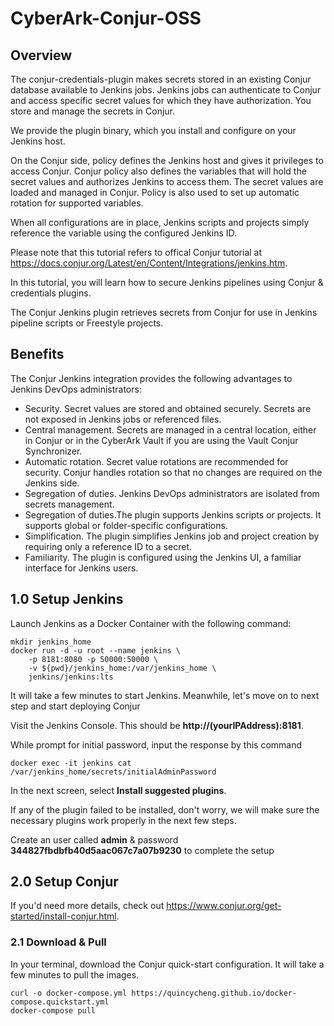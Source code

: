 # CyberArk-Conjur-OSS

## Overview
The conjur-credentials-plugin makes secrets stored in an existing Conjur database available to Jenkins jobs. Jenkins jobs can authenticate to Conjur and access specific secret values for which they have authorization. You store and manage the secrets in Conjur.

We provide the plugin binary, which you install and configure on your Jenkins host.

On the Conjur side, policy defines the Jenkins host and gives it privileges to access Conjur. Conjur policy also defines the variables that will hold the secret values and authorizes Jenkins to access them. The secret values are loaded and managed in Conjur. Policy is also used to set up automatic rotation for supported variables.

When all configurations are in place, Jenkins scripts and projects simply reference the variable using the configured Jenkins ID.

Please note that this tutorial refers to offical Conjur tutorial at https://docs.conjur.org/Latest/en/Content/Integrations/jenkins.htm.

In this tutorial, you will learn how to secure Jenkins pipelines using Conjur & credentials plugins.

The Conjur Jenkins plugin retrieves secrets from Conjur for use in Jenkins pipeline scripts or Freestyle projects.

## Benefits
The Conjur Jenkins integration provides the following advantages to Jenkins DevOps administrators:
- Security. Secret values are stored and obtained securely. Secrets are not exposed in Jenkins jobs or referenced files.
- Central management. Secrets are managed in a central location, either in Conjur or in the CyberArk Vault if you are using the Vault Conjur Synchronizer.
- Automatic rotation. Secret value rotations are recommended for security. Conjur handles rotation so that no changes are required on the Jenkins side.
- Segregation of duties. Jenkins DevOps administrators are isolated from secrets management.
- Segregation of duties.The plugin supports Jenkins scripts or projects. It supports global or folder-specific configurations.
- Simplification. The plugin simplifies Jenkins job and project creation by requiring only a reference ID to a secret.
- Familiarity. The plugin is configured using the Jenkins UI, a familiar interface for Jenkins users.

## 1.0 Setup Jenkins
Launch Jenkins as a Docker Container with the following command:
```console
mkdir jenkins_home
docker run -d -u root --name jenkins \
    -p 8181:8080 -p 50000:50000 \
    -v ${pwd}/jenkins_home:/var/jenkins_home \
    jenkins/jenkins:lts
```

It will take a few minutes to start Jenkins. Meanwhile, let's move on to next step and start deploying Conjur

Visit the Jenkins Console. This should be **http://(yourIPAddress):8181**.

While prompt for initial password, input the response by this command
  
```console
docker exec -it jenkins cat /var/jenkins_home/secrets/initialAdminPassword
```

In the next screen, select **Install suggested plugins**.

If any of the plugin failed to be installed, don't worry, we will make sure the necessary plugins work properly in the next few steps.

Create an user called **admin** & password **344827fbdbfb40d5aac067c7a07b9230** to complete the setup

## 2.0 Setup Conjur
If you'd need more details, check out https://www.conjur.org/get-started/install-conjur.html.

### 2.1 Download & Pull
In your terminal, download the Conjur quick-start configuration. It will take a few minutes to pull the images.

```console
curl -o docker-compose.yml https://quincycheng.github.io/docker-compose.quickstart.yml
docker-compose pull
```

